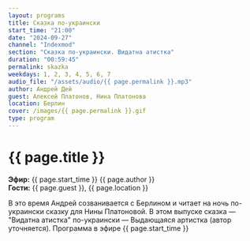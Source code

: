 ```yaml
---
layout: programs
title: Сказка по-украински
start_time: "21:00"
date: "2024-09-27"
channel: "Indexmod"
section: "Сказка по-украински. Видатна атистка"
duration: "00:59:45"
permalink: skazka
weekdays: 1, 2, 3, 4, 5, 6, 7
audio_file: "/assets/audio/{{ page.permalink }}.mp3"
author: Андрей Дей
guest: Алексей Платонов, Нина Платонова
location: Берлин
cover: /images/{{ page.permalink }}.gif
type: program
---
```


# {{ page.title }}

**Эфир:** {{ page.start_time }} {{ page.author }}  
**Гости:** {{ page.guest }}, {{ page.location }}

В это время Андрей созванивается с Берлином и читает на ночь по-украински сказку для Нины Платоновой. В этом выпуске сказка — "Видатна атистка" по-украински — Выдающаяся артистка (автор уточняется). Программа в эфире {{ page.start_time }}
